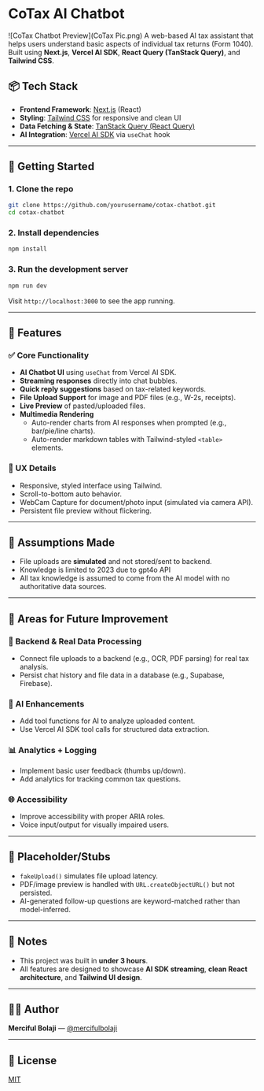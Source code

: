 # CoTax AI Chatbot
![CoTax Chatbot Preview](CoTax Pic.png)
A web-based AI tax assistant that helps users understand basic aspects of individual tax returns (Form 1040). Built using **Next.js**, **Vercel AI SDK**, **React Query (TanStack Query)**, and **Tailwind CSS**.

## 📦 Tech Stack
- **Frontend Framework**: [Next.js](https://nextjs.org/) (React)
- **Styling**: [Tailwind CSS](https://tailwindcss.com/) for responsive and clean UI
- **Data Fetching & State**: [TanStack Query (React Query)](https://tanstack.com/query/latest)
- **AI Integration**: [Vercel AI SDK](https://sdk.vercel.ai/) via `useChat` hook

---

## 🚀 Getting Started

### 1. Clone the repo
```bash
git clone https://github.com/yourusername/cotax-chatbot.git
cd cotax-chatbot
```

### 2. Install dependencies
```bash
npm install
```

### 3. Run the development server
```bash
npm run dev
```

Visit `http://localhost:3000` to see the app running.

---

## 🧠 Features

### ✅ Core Functionality
- **AI Chatbot UI** using `useChat` from Vercel AI SDK.
- **Streaming responses** directly into chat bubbles.
- **Quick reply suggestions** based on tax-related keywords.
- **File Upload Support** for image and PDF files (e.g., W-2s, receipts).
- **Live Preview** of pasted/uploaded files.
- **Multimedia Rendering**
  - Auto-render charts from AI responses when prompted (e.g., bar/pie/line charts).
  - Auto-render markdown tables with Tailwind-styled `<table>` elements.

### 🎯 UX Details
- Responsive, styled interface using Tailwind.
- Scroll-to-bottom auto behavior.
- WebCam Capture for document/photo input (simulated via camera API).
- Persistent file preview without flickering.

---

## 🧪 Assumptions Made
- File uploads are **simulated** and not stored/sent to backend.
- Knowledge is limited to 2023 due to gpt4o API
- All tax knowledge is assumed to come from the AI model with no authoritative data sources.

---

## 🚧 Areas for Future Improvement

### 🔁 Backend & Real Data Processing
- Connect file uploads to a backend (e.g., OCR, PDF parsing) for real tax analysis.
- Persist chat history and file data in a database (e.g., Supabase, Firebase).

### 🧠 AI Enhancements
- Add tool functions for AI to analyze uploaded content.
- Use Vercel AI SDK tool calls for structured data extraction.

### 📊 Analytics + Logging
- Implement basic user feedback (thumbs up/down).
- Add analytics for tracking common tax questions.

### 🌐 Accessibility
- Improve accessibility with proper ARIA roles.
- Voice input/output for visually impaired users.

---

## 📄 Placeholder/Stubs
- `fakeUpload()` simulates file upload latency.
- PDF/image preview is handled with `URL.createObjectURL()` but not persisted.
- AI-generated follow-up questions are keyword-matched rather than model-inferred.

---

## 📌 Notes
- This project was built in **under 3 hours**.
- All features are designed to showcase **AI SDK streaming**, **clean React architecture**, and **Tailwind UI design**.

---

## 👨‍💻 Author
**Merciful Bolaji** — [@mercifulbolaji](https://github.com/mercifulbolaji)

---

## 📝 License
[MIT](https://choosealicense.com/licenses/mit/)

